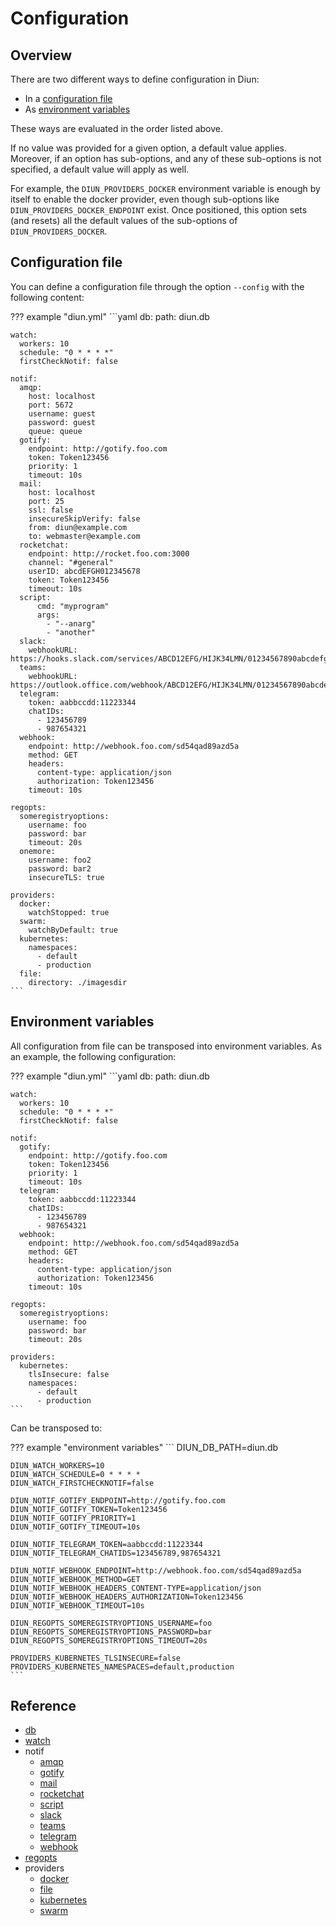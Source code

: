# Configuration

## Overview

There are two different ways to define configuration in Diun:

* In a [configuration file](#configuration-file)
* As [environment variables](#environment-variables)

These ways are evaluated in the order listed above.

If no value was provided for a given option, a default value applies. Moreover, if an option has sub-options, and any of these sub-options is not specified, a default value will apply as well.

For example, the `DIUN_PROVIDERS_DOCKER` environment variable is enough by itself to enable the docker provider, even though sub-options like `DIUN_PROVIDERS_DOCKER_ENDPOINT` exist. Once positioned, this option sets (and resets) all the default values of the sub-options of `DIUN_PROVIDERS_DOCKER`.

## Configuration file

You can define a configuration file through the option `--config` with the following content:

??? example "diun.yml"
    ```yaml
    db:
      path: diun.db
    
    watch:
      workers: 10
      schedule: "0 * * * *"
      firstCheckNotif: false
    
    notif:
      amqp:
        host: localhost
        port: 5672
        username: guest
        password: guest
        queue: queue
      gotify:
        endpoint: http://gotify.foo.com
        token: Token123456
        priority: 1
        timeout: 10s
      mail:
        host: localhost
        port: 25
        ssl: false
        insecureSkipVerify: false
        from: diun@example.com
        to: webmaster@example.com
      rocketchat:
        endpoint: http://rocket.foo.com:3000
        channel: "#general"
        userID: abcdEFGH012345678
        token: Token123456
        timeout: 10s
      script:
          cmd: "myprogram"
          args:
            - "--anarg"
            - "another"
      slack:
        webhookURL: https://hooks.slack.com/services/ABCD12EFG/HIJK34LMN/01234567890abcdefghij
      teams:
        webhookURL: https://outlook.office.com/webhook/ABCD12EFG/HIJK34LMN/01234567890abcdefghij
      telegram:
        token: aabbccdd:11223344
        chatIDs:
          - 123456789
          - 987654321
      webhook:
        endpoint: http://webhook.foo.com/sd54qad89azd5a
        method: GET
        headers:
          content-type: application/json
          authorization: Token123456
        timeout: 10s
    
    regopts:
      someregistryoptions:
        username: foo
        password: bar
        timeout: 20s
      onemore:
        username: foo2
        password: bar2
        insecureTLS: true
    
    providers:
      docker:
        watchStopped: true
      swarm:
        watchByDefault: true
      kubernetes:
        namespaces:
          - default
          - production
      file:
        directory: ./imagesdir
    ```

## Environment variables

All configuration from file can be transposed into environment variables. As an example, the following configuration:

??? example "diun.yml"
    ```yaml
    db:
      path: diun.db
    
    watch:
      workers: 10
      schedule: "0 * * * *"
      firstCheckNotif: false
    
    notif:
      gotify:
        endpoint: http://gotify.foo.com
        token: Token123456
        priority: 1
        timeout: 10s
      telegram:
        token: aabbccdd:11223344
        chatIDs:
          - 123456789
          - 987654321
      webhook:
        endpoint: http://webhook.foo.com/sd54qad89azd5a
        method: GET
        headers:
          content-type: application/json
          authorization: Token123456
        timeout: 10s
    
    regopts:
      someregistryoptions:
        username: foo
        password: bar
        timeout: 20s
    
    providers:
      kubernetes:
        tlsInsecure: false
        namespaces:
          - default
          - production
    ```

Can be transposed to:

??? example "environment variables"
    ```
    DIUN_DB_PATH=diun.db
    
    DIUN_WATCH_WORKERS=10
    DIUN_WATCH_SCHEDULE=0 * * * *
    DIUN_WATCH_FIRSTCHECKNOTIF=false
    
    DIUN_NOTIF_GOTIFY_ENDPOINT=http://gotify.foo.com
    DIUN_NOTIF_GOTIFY_TOKEN=Token123456
    DIUN_NOTIF_GOTIFY_PRIORITY=1
    DIUN_NOTIF_GOTIFY_TIMEOUT=10s
    
    DIUN_NOTIF_TELEGRAM_TOKEN=aabbccdd:11223344
    DIUN_NOTIF_TELEGRAM_CHATIDS=123456789,987654321
    
    DIUN_NOTIF_WEBHOOK_ENDPOINT=http://webhook.foo.com/sd54qad89azd5a
    DIUN_NOTIF_WEBHOOK_METHOD=GET
    DIUN_NOTIF_WEBHOOK_HEADERS_CONTENT-TYPE=application/json
    DIUN_NOTIF_WEBHOOK_HEADERS_AUTHORIZATION=Token123456
    DIUN_NOTIF_WEBHOOK_TIMEOUT=10s
    
    DIUN_REGOPTS_SOMEREGISTRYOPTIONS_USERNAME=foo
    DIUN_REGOPTS_SOMEREGISTRYOPTIONS_PASSWORD=bar
    DIUN_REGOPTS_SOMEREGISTRYOPTIONS_TIMEOUT=20s
    
    PROVIDERS_KUBERNETES_TLSINSECURE=false
    PROVIDERS_KUBERNETES_NAMESPACES=default,production
    ```

## Reference

* [db](db.md)
* [watch](watch.md)
* notif
    * [amqp](../notif/amqp.md)
    * [gotify](../notif/amqp.md)
    * [mail](../notif/amqp.md)
    * [rocketchat](../notif/amqp.md)
    * [script](../notif/amqp.md)
    * [slack](../notif/amqp.md)
    * [teams](../notif/amqp.md)
    * [telegram](../notif/amqp.md)
    * [webhook](../notif/amqp.md)
* [regopts](regopts.md)
* providers
    * [docker](../providers/docker.md)
    * [file](../providers/file.md)
    * [kubernetes](../providers/kubernetes.md)
    * [swarm](../providers/swarm.md)
